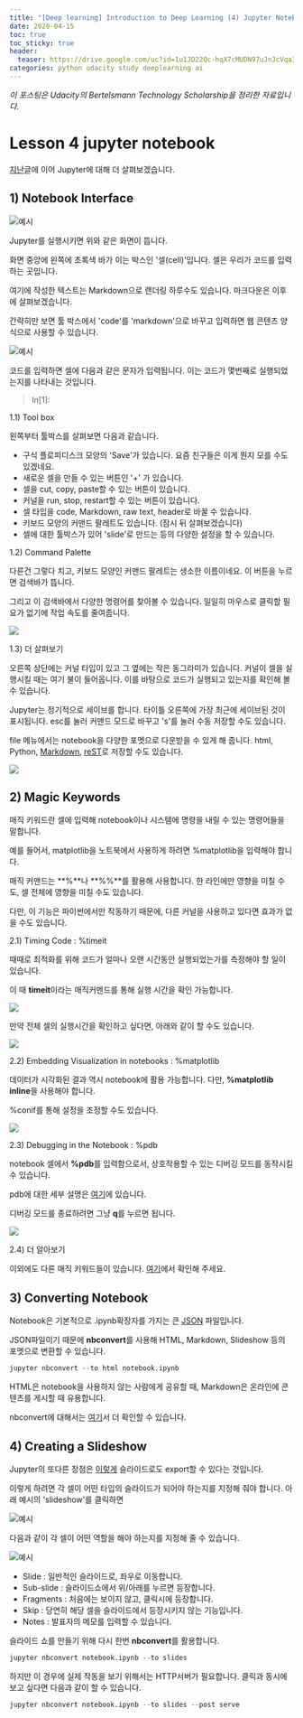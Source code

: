 ```yaml
---
title: "[Deep learning] Introduction to Deep Learning (4) Jupyter Notebook(2)"
date: 2020-04-15
toc: true
toc_sticky: true
header:
  teaser: https://drive.google.com/uc?id=1u1JD22Qc-hqX7cMUDN97uJnJcVqa3aXh
categories: python udacity study deeplearning ai
---
```



*이 포스팅은 Udacity의 Bertelsmann Technology Scholarship을 정리한 자료입니다.*  


# Lesson 4 jupyter notebook

[지난](https://yongkcho.github.io/python/udacity/study/deeplearning/ai/deep-05/#Lesson-4-jupyter-notebook)글에 이어 Jupyter에 대해 더 살펴보겠습니다. 


## 1) Notebook Interface 

![예시](https://drive.google.com/uc?id=1lVp8XWTa7C0TN2HmCQUeYIUEisJiXPgD)

Jupyter를 실행시키면 위와 같은 화면이 뜹니다. 

화면 중앙에 왼쪽에 초록색 바가 이는 박스인 '셀(cell)'입니다. 셀은 우리가 코드를 입력하는 곳입니다. 

여기에 작성한 텍스트는 Markdown으로 랜더링 하루수도 있습니다. 마크다운은 이후에 살펴보겠습니다.

간략히만 보면 툴 박스에서 'code'를 'markdown'으로 바꾸고 입력하면 웹 콘텐츠 양식으로 사용할 수 있습니다.

![예시](https://drive.google.com/uc?id=13ZoLmcBT75G_HLO0uYfmaElJS4agkuJx)


코드를 입력하면 셀에 다음과 같은 문자가 입력됩니다. 이는 코드가 몇번째로 실행되었는지를 나타내는 것입니다.

> In[1]:


1.1) Tool box

왼쪽부터 툴박스를 살펴보면 다음과 같습니다.

* 구식 플로피디스크 모양의 'Save'가 있습니다. 요즘 친구들은 이게 뭔지 모를 수도 있겠네요.
* 새로운 셀을 만들 수 있는 버튼인 '+' 가 있습니다.
* 셀을 cut, copy, paste할 수 있는 버튼이 있습니다.
* 커널을 run, stop, restart할 수 있는 버튼이 있습니다.
* 셀 타입을 code, Markdown, raw text, header로 바꿀 수 있습니다. 
* 키보드 모양의 커맨드 팔레트도 있습니다. (잠시 뒤 살펴보겠습니다)
* 셀에 대한 툴박스가 있어 'slide'로 만드는 등의 다양한 설정을 할 수 있습니다.


1.2) Command Palette

다른건 그렇다 치고, 키보드 모양인 커맨드 팔레트는 생소한 이름이네요. 이 버튼을 누르면 검색바가 뜹니다.

그리고 이 검색바에서 다양한 명령어를 찾아볼 수 있습니다. 일일히 마우스로 클릭할 필요가 없기에 작업 속도를 줄여줍니다. 

![](https://drive.google.com/uc?id=18aKjwbLhOHB6d_Y-X6gj7zh6lLmjg_FU)


1.3) 더 살펴보기

오른쪽 상단에는 커널 타입이 있고 그 옆에는 작은 동그라미가 있습니다. 커널이 셀을 실행시킬 때는 여기 불이 들어옵니다. 이를 바탕으로 코드가 실행되고 있는지를 확인해 볼 수 있습니다.

Jupyter는 정기적으로 세이브를 합니다. 타이틀 오른쪽에 가장 최근에 세이브된 것이 표시됩니다. esc를 눌러 커맨드 모드로 바꾸고 's'를 눌러 수동 저장할 수도 있습니다.

file 메뉴에서는 notebook을 다양한 포멧으로 다운받을 수 있게 해 줍니다. html, Python, [Markdown](https://daringfireball.net/projects/markdown/), [reST](https://docutils.sourceforge.io/rst.html)로 저장할 수도 있습니다.


![](https://drive.google.com/uc?id=13sabvjXKz6BouhAUHYhIQRPaQNNEADnV)


## 2) Magic Keywords

매직 키워드란 셀에 입력해 notebook이나 시스템에 명령을 내릴 수 있는 명령어들을 말합니다. 

예를 들어서, matplotlib을 노트북에서 사용하게 하려면 %matplotlib을 입력해야 합니다.

매직 커맨드는 **%**나 **%%**를 활용해 사용합니다. 한 라인에만 영향을 미칠 수도, 셀 전체에 영향을 미칠 수도 있습니다.

다만, 이 기능은 파이썬에서만 작동하기 때문에, 다른 커널을 사용하고 있다면 효과가 없을 수도 있습니다.


2.1) Timing Code : %timeit

때때로 최적화를 위해 코드가 얼마나 오랜 시간동안 실행되었는가를 측정해야 할 일이 있습니다. 

이 때 **timeit**이라는 매직커멘드를 통해 실행 시간을 확인 가능합니다.

![](https://drive.google.com/uc?id=17_vRsfQRLjQFDzMPYbD9W3uE3nl2w63e)

만약 전체 셀의 실행시간을 확인하고 싶다면, 아래와 같이 할 수도 있습니다.

![](https://drive.google.com/uc?id=1Y52f-7GBOUWaFlh3QlDy7YRyEAdKv5t-)


2.2) Embedding Visualization in notebooks : %matplotlib

데이터가 시각화된 결과 역시 notebook에 활용 가능합니다. 다만, **%matplotlib inline**을 사용해야 합니다.

%conif를 통해 설정을 조정할 수도 있습니다. 

![](https://drive.google.com/uc?id=18PtVutp8vzDGnyhpLuuONu5zaQMcpXkw)


2.3) Debugging in the Notebook : %pdb

notebook 셀에서 **%pdb**를 입력함으로서, 상호작용할 수 있는 디버깅 모드를 동작시킬 수 있습니다.

pdb에 대한 세부 설명은 [여기](https://docs.python.org/3/library/pdb.html)에 있습니다. 

디버깅 모드를 종료하려면 그냥 **q**를 누르면 됩니다.

![](https://drive.google.com/uc?id=1p58U26j2o9KixtMI6Gtw2i28-TzIkjh4)


2.4) 더 알아보기

이외에도 다른 매직 키워드들이 있습니다. [여기](https://ipython.readthedocs.io/en/stable/interactive/magics.html)에서 확인해 주세요.


## 3) Converting Notebook

Notebook은 기본적으로 .ipynb확장자를 가지는 큰 [JSON](https://www.json.org/json-en.html) 파일입니다. 

JSON파일이기 때문에 **nbconvert**를 사용해 HTML, Markdown, Slideshow 등의 포멧으로 변환할 수 있습니다.

```python
jupyter nbconvert --to html notebook.ipynb
```

HTML은 notebook을 사용하지 않는 사람에게 공유할 때, Markdown은 온라인에 콘텐츠를 게시할 때 유용합니다.

nbconvert에 대해서는 [여기](https://nbconvert.readthedocs.io/en/latest/usage.html)서 더 확인할 수 있습니다. 


## 4) Creating a Slideshow  

Jupyter의 또다른 장점은 [이렇게](https://nbviewer.jupyter.org/format/slides/github/jorisvandenbossche/2015-PyDataParis/blob/master/pandas_introduction.ipynb#/) 슬라이드로도 export할 수 있다는 것입니다.

이렇게 하려면 각 셀이 어떤 타입의 슬라이드가 되어야 하는지를 지정해 줘야 합니다. 아래 예시의 'slideshow'를 클릭하면

![예시](https://drive.google.com/uc?id=1p58U26j2o9KixtMI6Gtw2i28-TzIkjh4)

다음과 같이 각 셀이 어떤 역할을 해야 하는지를 지정해 줄 수 있습니다.

![예시](https://drive.google.com/uc?id=19UR1pemaq7IQsfS1eXX7Crbfg9i1R1OG)

* Slide : 일반적인 슬라이드로, 좌우로 이동합니다.
* Sub-slide : 슬라이드쇼에서 위/아래를 누르면 등장합니다.
* Fragments : 처음에는 보이지 않고, 클릭시에 등장합니다.
* Skip : 당연히 해당 셀을 슬라이드에서 등장시키지 않는 기능입니다.
* Notes : 발표자의 메모를 입력할 수 있습니다.

슬라이드 쇼를 만들기 위해 다시 한번 **nbconvert**를 활용합니다. 

```python
jupyter nbconvert notebook.ipynb --to slides
```

하지만 이 경우에 실제 작동을 보기 위해서는 HTTP서버가 필요합니다. 클릭과 동시에 보고 싶다면 다음과 같이 할 수 있습니다.

```python
jupyter nbconvert notebook.ipynb --to slides --post serve
```